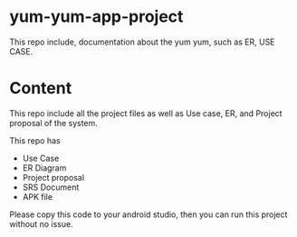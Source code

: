 # yum-yum-app-project
This repo include, documentation about the yum yum, such as ER, USE CASE.

# Content 

This repo include all the project files as well as Use case, ER, and Project proposal of the system.

This repo has 
* Use Case
* ER Diagram
* Project proposal
* SRS Document
* APK file

Please copy this code to your android studio, then you can run this project without no issue.
